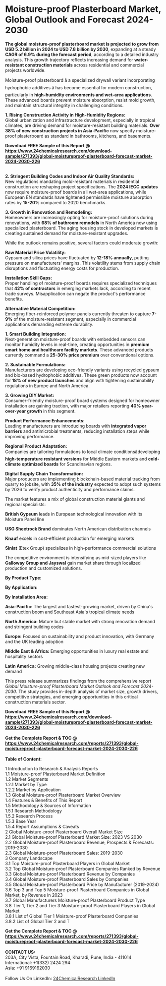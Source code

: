 <h1>Moisture-proof Plasterboard Market, Global Outlook and Forecast 2024-2030</h1><p><strong>The global moisture-proof plasterboard market is projected to grow from USD 5.2 billion in 2024 to USD 7.8 billion by 2030</strong>, expanding at a steady <strong>CAGR of 6.9% during the forecast period</strong>, according to a detailed industry analysis. This growth trajectory reflects increasing demand for <strong>water-resistant construction materials</strong> across residential and commercial projects worldwide.</p><p>Moisture-proof plasterboard â a specialized drywall variant incorporating hydrophobic additives â has become essential for modern construction, particularly in <strong>high-humidity environments and wet-area applications</strong>. These advanced boards prevent moisture absorption, resist mold growth, and maintain structural integrity in challenging conditions.</p><p><strong>1. Rising Construction Activity in High-Humidity Regions:<br></strong>
Global urbanization and infrastructure development, especially in tropical climates, are driving demand for moisture-resistant building materials. <strong>Over 38% of new construction projects in Asia-Pacific</strong> now specify moisture-proof plasterboard as standard in bathrooms, kitchens, and basements.</p><div><b>Download FREE Sample of this Report @ 
            <a href="https://www.24chemicalresearch.com/download-sample/271393/global-moistureproof-plasterboard-forecast-market-2024-2030-226">
            https://www.24chemicalresearch.com/download-sample/271393/global-moistureproof-plasterboard-forecast-market-2024-2030-226</a></b></div><br><p><strong>2. Stringent Building Codes and Indoor Air Quality Standards:<br></strong>
New regulations mandating mold-resistant materials in residential construction are reshaping project specifications. The <strong>2024 IECC updates</strong> now require moisture-proof boards in all wet-area applications, while European EN standards have tightened permissible moisture absorption rates by <strong>15-20%</strong> compared to 2020 benchmarks.</p><p><strong>3. Growth in Renovation and Remodeling:<br></strong>
Homeowners are increasingly opting for moisture-proof solutions during renovations, with <strong>68% of bathroom remodels</strong> in North America now using specialized plasterboard. The aging housing stock in developed markets is creating sustained demand for moisture-resistant upgrades.</p><p>While the outlook remains positive, several factors could moderate growth:</p><p><strong>Raw Material Price Volatility:<br></strong>
Gypsum and silica prices have fluctuated by <strong>12-18% annually</strong>, putting pressure on manufacturers' margins. This volatility stems from supply chain disruptions and fluctuating energy costs for production.</p><p><strong>Installation Skill Gaps:<br></strong>
Proper handling of moisture-proof boards requires specialized techniques that <strong>42% of contractors</strong> in emerging markets lack, according to recent trade surveys. Misapplication can negate the product's performance benefits.</p><p><strong>Alternative Material Competition:<br></strong>
Emerging fiber-reinforced polymer panels currently threaten to capture <strong>7-9%</strong> of the moisture-resistant segment, especially in commercial applications demanding extreme durability.</p><p><strong>1. Smart Building Integration:<br></strong>
Next-generation moisture-proof boards with embedded sensors can monitor humidity levels in real-time, creating opportunities in <strong>premium smart home and healthcare facility markets</strong>. These advanced products currently command a <strong>25-30% price premium</strong> over conventional options.</p><p><strong>2. Sustainable Formulations:<br></strong>
Manufacturers are developing eco-friendly variants using recycled gypsum and bio-based hydrophobic additives. These green products now account for <strong>18% of new product launches</strong> and align with tightening sustainability regulations in Europe and North America.</p><p><strong>3. Growing DIY Market:<br></strong>
Consumer-friendly moisture-proof board systems designed for homeowner installation are gaining traction, with major retailers reporting <strong>40% year-over-year growth</strong> in this segment.</p><p><strong>Product Performance Enhancements:<br></strong>
Leading manufacturers are introducing boards with <strong>integrated vapor barriers</strong> and antimicrobial treatments, reducing installation steps while improving performance.</p><p><strong>Regional Product Adaptation:<br></strong>
Companies are tailoring formulations to local climate conditionsâdeveloping <strong>high-temperature resistant versions</strong> for Middle Eastern markets and <strong>cold-climate optimized boards</strong> for Scandinavian regions.</p><p><strong>Digital Supply Chain Transformation:<br></strong>
Major producers are implementing blockchain-based material tracking from quarry to jobsite, with <strong>35% of the industry</strong> expected to adopt such systems by 2026 to verify product authenticity and performance claims.</p><p>The market features a mix of global construction material giants and regional specialists:</p><p><strong>British Gypsum</strong> leads in European technological innovation with its Moisture Panel line</p><p><strong>USG Sheetrock Brand</strong> dominates North American distribution channels</p><p><strong>Knauf</strong> excels in cost-efficient production for emerging markets</p><p><strong>Siniat</strong> (Etex Group) specializes in high-performance commercial solutions</p><p>The competitive environment is intensifying as mid-sized players like <strong>Galloway Group and Jayswal</strong> gain market share through localized production and customized solutions.</p><p><strong>By Product Type:</strong></p><p><strong>By Application:</strong></p><p><strong>By Installation Area:</strong></p><p><strong>Asia-Pacific:</strong> The largest and fastest-growing market, driven by China's construction boom and Southeast Asia's tropical climate needs</p><p><strong>North America:</strong> Mature but stable market with strong renovation demand and stringent building codes</p><p><strong>Europe:</strong> Focused on sustainability and product innovation, with Germany and the UK leading adoption</p><p><strong>Middle East &amp; Africa:</strong> Emerging opportunities in luxury real estate and hospitality sectors</p><p><strong>Latin America:</strong> Growing middle-class housing projects creating new demand</p><p>This press release summarizes findings from the comprehensive report <em>Global Moisture-proof Plasterboard Market Outlook and Forecast 2024-2030</em>. The study provides in-depth analysis of market size, growth drivers, competitive strategies, and emerging opportunities in this critical construction materials sector.</p><div><b>Download FREE Sample of this Report @ 
            <a href="https://www.24chemicalresearch.com/download-sample/271393/global-moistureproof-plasterboard-forecast-market-2024-2030-226">
            https://www.24chemicalresearch.com/download-sample/271393/global-moistureproof-plasterboard-forecast-market-2024-2030-226</a></b></div><br><div><b>Get the Complete Report & TOC @ 
            <a href="https://www.24chemicalresearch.com/reports/271393/global-moistureproof-plasterboard-forecast-market-2024-2030-226">
            https://www.24chemicalresearch.com/reports/271393/global-moistureproof-plasterboard-forecast-market-2024-2030-226</a></b></div><br>
            <b>Table of Content:</b><p>1 Introduction to Research & Analysis Reports<br />
    1.1 Moisture-proof Plasterboard Market Definition<br />
    1.2 Market Segments<br />
        1.2.1 Market by Type<br />
        1.2.2 Market by Application<br />
    1.3 Global Moisture-proof Plasterboard Market Overview<br />
    1.4 Features & Benefits of This Report<br />
    1.5 Methodology & Sources of Information<br />
        1.5.1 Research Methodology<br />
        1.5.2 Research Process<br />
        1.5.3 Base Year<br />
        1.5.4 Report Assumptions & Caveats<br />
2 Global Moisture-proof Plasterboard Overall Market Size<br />
    2.1 Global Moisture-proof Plasterboard Market Size: 2023 VS 2030<br />
    2.2 Global Moisture-proof Plasterboard Revenue, Prospects & Forecasts: 2019-2030<br />
    2.3 Global Moisture-proof Plasterboard Sales: 2019-2030<br />
3 Company Landscape<br />
    3.1 Top Moisture-proof Plasterboard Players in Global Market<br />
    3.2 Top Global Moisture-proof Plasterboard Companies Ranked by Revenue<br />
    3.3 Global Moisture-proof Plasterboard Revenue by Companies<br />
    3.4 Global Moisture-proof Plasterboard Sales by Companies<br />
    3.5 Global Moisture-proof Plasterboard Price by Manufacturer (2019-2024)<br />
    3.6 Top 3 and Top 5 Moisture-proof Plasterboard Companies in Global Market, by Revenue in 2023<br />
    3.7 Global Manufacturers Moisture-proof Plasterboard Product Type<br />
    3.8 Tier 1, Tier 2 and Tier 3 Moisture-proof Plasterboard Players in Global Market<br />
        3.8.1 List of Global Tier 1 Moisture-proof Plasterboard Companies<br />
        3.8.2 List of Global Tier 2 and T</p><div><b>Get the Complete Report & TOC @ 
            <a href="https://www.24chemicalresearch.com/reports/271393/global-moistureproof-plasterboard-forecast-market-2024-2030-226">
            https://www.24chemicalresearch.com/reports/271393/global-moistureproof-plasterboard-forecast-market-2024-2030-226</a></b></div><br><b>CONTACT US:</b><br>
            203A, City Vista, Fountain Road, Kharadi, Pune, India - 411014<br>
            International: +1(332) 2424 294<br>
            Asia: +91 9169162030 <br><br>
            Follow Us On LinkedIn: <a href="https://www.linkedin.com/company/24chemicalresearch/">24ChemicalResearch LinkedIn</a>